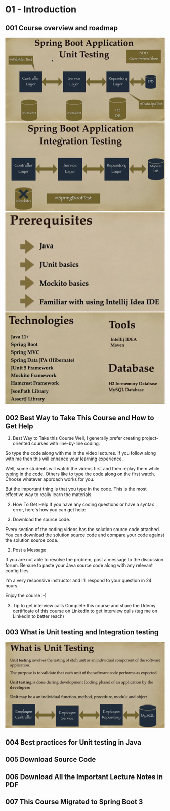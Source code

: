 # 01 - Introduction

## 001 Course overview and roadmap

![alt text](image.png)
![alt text](image-1.png)
![alt text](image-2.png)
![alt text](image-3.png)

## 002 Best Way to Take This Course and How to Get Help

1. Best Way to Take this Course
Well, I generally prefer creating project-oriented courses with line-by-line coding.

So type the code along with me in the video lectures. If you follow along with me then this will enhance your learning experience.

Well, some students will watch the videos first and then replay them while typing in the code. Others like to type the code along on the first watch. Choose whatever approach works for you.

But the important thing is that you type in the code. This is the most effective way to really learn the materials.

2. How To Get Help
If you have any coding questions or have a syntax error, here's how you can get help:

1. Download the source code.

Every section of the coding videos has the solution source code attached. You can download the solution source code and compare your code against the solution source code.

2. Post a Message

If you are not able to resolve the problem, post a message to the discussion forum. Be sure to paste your Java source code along with any relevant config files.

I'm a very responsive instructor and I'll respond to your question in 24 hours.

Enjoy the course :-)

3. Tip to get interview calls
Complete this course and share the Udemy certificate of this course on Linkedin to get interview calls (tag me on LinkedIn to better reach)

## 003 What is Unit testing and Integration testing

![alt text](image-4.png)

## 004 Best practices for Unit testing in Java

## 005 Download Source Code

## 006 Download All the Important Lecture Notes in PDF

## 007 This Course Migrated to Spring Boot 3

